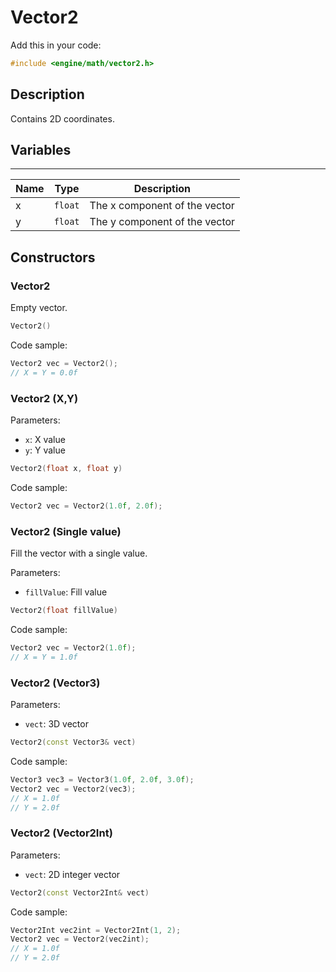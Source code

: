 # Vector2

Add this in your code:
```cpp
#include <engine/math/vector2.h>
```

## Description

Contains 2D coordinates.

## Variables

---
| Name | Type | Description |
|-|-|-|
x | `float` | The x component of the vector
y | `float` | The y component of the vector

## Constructors

### Vector2
Empty vector.

```cpp
Vector2()
```
Code sample:
```cpp
Vector2 vec = Vector2();
// X = Y = 0.0f
```

### Vector2 (X,Y)
Parameters:
- `x`: X value
- `y`: Y value
```cpp
Vector2(float x, float y)
```
Code sample:
```cpp
Vector2 vec = Vector2(1.0f, 2.0f);
```

### Vector2 (Single value)
Fill the vector with a single value.

Parameters:
- `fillValue`: Fill value
```cpp
Vector2(float fillValue)
```
Code sample:
```cpp
Vector2 vec = Vector2(1.0f);
// X = Y = 1.0f
```

### Vector2 (Vector3)
Parameters:
- `vect`: 3D vector
```cpp
Vector2(const Vector3& vect)
```
Code sample:
```cpp
Vector3 vec3 = Vector3(1.0f, 2.0f, 3.0f);
Vector2 vec = Vector2(vec3);
// X = 1.0f
// Y = 2.0f
```

### Vector2 (Vector2Int)
Parameters:
- `vect`: 2D integer vector
```cpp
Vector2(const Vector2Int& vect)
```
Code sample:
```cpp
Vector2Int vec2int = Vector2Int(1, 2);
Vector2 vec = Vector2(vec2int);
// X = 1.0f
// Y = 2.0f
```